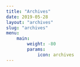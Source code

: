 ```yaml
---
title: "Archives"
date: 2019-05-28
layout: "archives"
slug: "archives"
menu:
    main:
        weight: -80
        params:
            icon: archives
---
```

